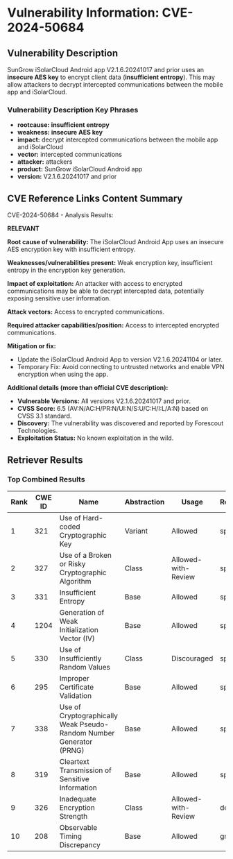 # Vulnerability Information: CVE-2024-50684

## Vulnerability Description
SunGrow iSolarCloud Android app V2.1.6.20241017 and prior uses an **insecure AES key** to encrypt client data (**insufficient entropy**). This may allow attackers to decrypt intercepted communications between the mobile app and iSolarCloud.

### Vulnerability Description Key Phrases
- **rootcause:** **insufficient entropy**
- **weakness:** **insecure AES key**
- **impact:** decrypt intercepted communications between the mobile app and iSolarCloud
- **vector:** intercepted communications
- **attacker:** attackers
- **product:** SunGrow iSolarCloud Android app
- **version:** V2.1.6.20241017 and prior

## CVE Reference Links Content Summary
CVE-2024-50684 - Analysis Results:

**RELEVANT**

**Root cause of vulnerability:**
The iSolarCloud Android App uses an insecure AES encryption key with insufficient entropy.

**Weaknesses/vulnerabilities present:**
Weak encryption key, insufficient entropy in the encryption key generation.

**Impact of exploitation:**
An attacker with access to encrypted communications may be able to decrypt intercepted data, potentially exposing sensitive user information.

**Attack vectors:**
Access to encrypted communications.

**Required attacker capabilities/position:**
Access to intercepted encrypted communications.

**Mitigation or fix:**
*   Update the iSolarCloud Android App to version V2.1.6.20241104 or later.
*   Temporary Fix: Avoid connecting to untrusted networks and enable VPN encryption when using the app.

**Additional details (more than official CVE description):**
*   **Vulnerable Versions:** All versions V2.1.6.20241017 and prior.
*   **CVSS Score:** 6.5 (AV:N/AC:H/PR:N/UI:N/S:U/C:H/I:L/A:N) based on CVSS 3.1 standard.
*   **Discovery:** The vulnerability was discovered and reported by Forescout Technologies.
*   **Exploitation Status:** No known exploitation in the wild.

## Retriever Results

### Top Combined Results

| Rank | CWE ID | Name | Abstraction | Usage  | Retrievers | Individual Scores |
|------|--------|------|-------------|-------|------------|-------------------|
| 1 | 321 | Use of Hard-coded Cryptographic Key | Variant | Allowed | sparse | 0.229 |
| 2 | 327 | Use of a Broken or Risky Cryptographic Algorithm | Class | Allowed-with-Review | sparse | 0.220 |
| 3 | 331 | Insufficient Entropy | Base | Allowed | sparse | 0.216 |
| 4 | 1204 | Generation of Weak Initialization Vector (IV) | Base | Allowed | sparse | 0.198 |
| 5 | 330 | Use of Insufficiently Random Values | Class | Discouraged | sparse | 0.190 |
| 6 | 295 | Improper Certificate Validation | Base | Allowed | sparse | 0.181 |
| 7 | 338 | Use of Cryptographically Weak Pseudo-Random Number Generator (PRNG) | Base | Allowed | sparse | 0.181 |
| 8 | 319 | Cleartext Transmission of Sensitive Information | Base | Allowed | sparse | 0.172 |
| 9 | 326 | Inadequate Encryption Strength | Class | Allowed-with-Review | dense | 0.495 |
| 10 | 208 | Observable Timing Discrepancy | Base | Allowed | graph | 0.002 |

